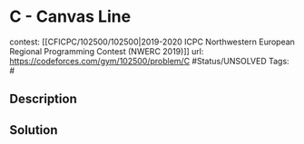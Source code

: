 # C - Canvas Line

contest: [[CFICPC/102500/102500|2019-2020 ICPC Northwestern European Regional Programming Contest (NWERC 2019)]]
url: https://codeforces.com/gym/102500/problem/C
#Status/UNSOLVED
Tags: #

## Description

## Solution

